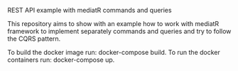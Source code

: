 REST API example with mediatR commands and queries

This repository aims to show with an example how to work with mediatR framework to implement separately commands and queries and try to follow the CQRS pattern.

To build the docker image run: docker-compose build.
To run the docker containers run: docker-compose up.
